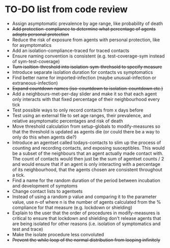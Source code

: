 # TO-DO list from code review

- Assign asymptomatic prevalence by age range, like probability of death
- ~~Add protection-compliance to determine what percentage of agents adopts personal protection~~
- Reduce the risk of exposure from agents with personal protection, like for asymptomatics
- Add an isolation-compliance-traced for traced contacts
- Ensure naming convention is consistent (e.g. test-coverage-sym instead of sym-test-coverage)
- ~~Turn isoltion-threshold into isolation-sym-threhsold to specify measure~~
- Introduce separate isolation duration for contacts vs symptomatics
- Find better name for imported-infection (maybe unusual-infection or extraneous-infection)
- ~~Expand countdown names (iso-countdown to isolation-countdown etc.)~~
- Add a neighbours-met-per-day slider and make it so that each agent only interacts with that fixed percentage of their neighbourhood every tick
- Test possible ways to only record contacts from x days before
- Test using an external file to set age ranges, their prevalence, and relative asymptomatic percentages and risk of death
- Move threshold calculation from setup-globals to modify-measures so that the threshold is updated as agents die (or could there be a way to only do this when agents die?)
- Introduce an agentset called todays-contacts to slim up the process of counting and recording contacts, and exposing susceptibles. This would be a subset of the neighbours that an agent actually made contact with. The count of contacts would then just be the sum of agentset counts / 2 and would ensure that if an agent is only interacting with a percentage of its neighbourhood, that the agents chosen are consistent throughout a tick.
- Find a name for the random duration of the period between incubation and development of symptoms
- Change contact lists to agentsets
- Instead of using a random p value and comparing it to the parameter value, use n-of where n is the number of agents calculated from the % compliance for that measure (e.g. lockdown or shielding)
- Explain to the user that the order of procedures in modify-measures is critical to ensure that lockdown and shielding don't release agents that are being isolated for other reasons (i.e. isolation of symptomatics and test and trace)
- Make the isolate procedure less convoluted
- ~~Prevent the while loop of the normal distribution from looping infinitely~~